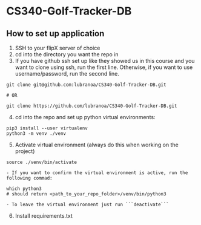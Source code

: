 # CS340-Golf-Tracker-DB
## How to set up application
1. SSH to your flipX server of choice
2. cd into the directory you want the repo in
3. If you have github ssh set up like they showed us in this course and you want to clone using ssh, run the first line. Otherwise, if you want to use username/password, run the second line.

```
git clone git@github.com:lubranoa/CS340-Golf-Tracker-DB.git

# OR

git clone https://github.com/lubranoa/CS340-Golf-Tracker-DB.git
```

4. cd into the repo and set up python virtual environments:
```
pip3 install --user virtualenv
python3 -m venv ./venv
```
5. Activate virtual environment (always do this when working on the project)
```
source ./venv/bin/activate
```
    - If you want to confirm the virtual environment is active, run the following commad:
```
which python3
# should return <path_to_your_repo_folder>/venv/bin/python3
```
    - To leave the virtual environment just run ```deactivate```
6. Install requirements.txt
